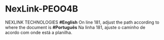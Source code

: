 # NexLink-PEOO4B
NEXLINK TECHNOLOGIES
**#English**
On line 181, adjust the path according to where the document is
**#Português**
Na linha 181, ajuste o caminho de acordo com onde está a planilha.
